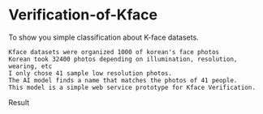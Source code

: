 # Verification-of-Kface
To show you simple classification about K-face datasets.
```
Kface datasets were organized 1000 of korean's face photos
Korean took 32400 photos depending on illumination, resolution, wearing, etc
I only chose 41 sample low resolution photos.
The AI model finds a name that matches the photos of 41 people. 
This model is a simple web service prototype for Kface Verification.
```
Result
